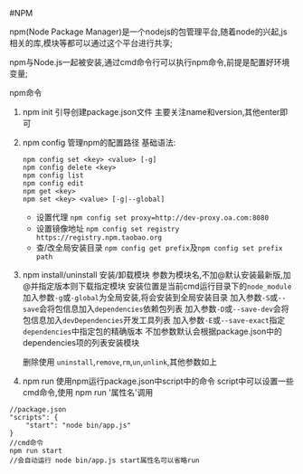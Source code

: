 #NPM

npm(Node Package Manager)是一个nodejs的包管理平台,随着node的兴起,js相关的库,模块等都可以通过这个平台进行共享;

npm与Node.js一起被安装,通过cmd命令行可以执行npm命令,前提是配置好环境变量;

npm命令

1. npm init 引导创建package.json文件
	主要关注name和version,其他enter即可
2. npm config 管理npm的配置路径
	基础语法:
	```
	npm config set <key> <value> [-g]
	npm config delete <key>
	npm config list
	npm config edit
	npm get <key>
	npm set <key> <value> [-g|--global]
	```
	- 设置代理
		`npm config set proxy=http://dev-proxy.oa.com:8080`
	- 设置镜像地址
		`npm config set registry https://registry.npm.taobao.org`
	- 查/改全局安装目录
		`npm config get prefix`及`npm config set prefix path`

3. npm install/uninstall 安装/卸载模块
	参数为模块名,不加@默认安装最新版,加@并指定版本则下载指定模块
	安装位置是当前cmd运行目录下的`node_module`
	加入参数`-g`或`-global`为全局安装,将会安装到全局安装目录
	加入参数`-S`或`--save`会将包信息加入`dependencies`依赖包列表
	加入参数`-D`或`--save-dev`会将包信息加入`devDependencies`开发工具列表
	加入参数`-E`或`--save-exact`指定`dependencies`中指定包的精确版本
	不加参数默认会根据package.json中的dependencies项的列表安装模块
		
	删除使用 `uninstall`,`remove`,`rm`,`un`,`unlink`,其他参数如上

4. npm run	使用npm运行package.json中script中的命令
	script中可以设置一些cmd命令,使用 npm run '属性名'调用
```
//package.json
"scripts": {
    "start": "node bin/app.js"
}
//cmd命令
npm run start
//会自动运行 node bin/app.js	start属性名可以省略run
```
	







